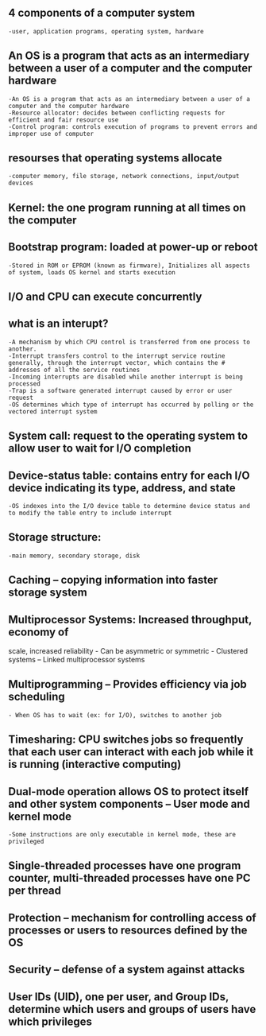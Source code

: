 
## 4 components of a computer system
	-user, application programs, operating system, hardware

## An OS is a program that acts as an intermediary between a user of a computer and the computer hardware
	-An OS is a program that acts as an intermediary between a user of a computer and the computer hardware
	-Resource allocator: decides between conflicting requests for efficient and fair resource use
	-Control program: controls execution of programs to prevent errors and improper use of computer

## resourses that operating systems allocate
	-computer memory, file storage, network connections, input/output devices

## Kernel: the one program running at all times on the computer

## Bootstrap program: loaded at power-up or reboot
	-Stored in ROM or EPROM (known as firmware), Initializes all aspects of system, loads OS kernel and starts execution

## I/O and CPU can execute concurrently

## what is an interupt?
	-A mechanism by which CPU control is transferred from one process to another.
	-Interrupt transfers control to the interrupt service routine generally, through the interrupt vector, which contains the # addresses of all the service routines
	-Incoming interrupts are disabled while another interrupt is being processed
	-Trap is a software generated interrupt caused by error or user request
	-OS determines which type of interrupt has occurred by polling or the vectored interrupt system

## System call: request to the operating system to allow user to wait for I/O completion

## Device-status table: contains entry for each I/O device indicating its type, address, and state
	-OS indexes into the I/O device table to determine device status and to modify the table entry to include interrupt

## Storage structure:
	-main memory, secondary storage, disk

## Caching – copying information into faster storage system

## Multiprocessor Systems: Increased throughput, economy of
scale, increased reliability
	- Can be asymmetric or symmetric
	- Clustered systems – Linked multiprocessor systems

## Multiprogramming – Provides efficiency via job scheduling
	- When OS has to wait (ex: for I/O), switches to another job

## Timesharing: CPU switches jobs so frequently that each user can interact with each job while it is running (interactive computing)

## Dual-mode operation allows OS to protect itself and other system components – User mode and kernel mode
	-Some instructions are only executable in kernel mode, these are privileged

## Single-threaded processes have one program counter, multi-threaded processes have one PC per thread

## Protection – mechanism for controlling access of processes or users to resources defined by the OS

## Security – defense of a system against attacks

## User IDs (UID), one per user, and Group IDs, determine which users and groups of users have which privileges

